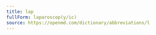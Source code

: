 ```yaml
---
title: lap
fullForm: laparoscop(y/ic)
source: https://openmd.com/dictionary/abbreviations/l
---
```

